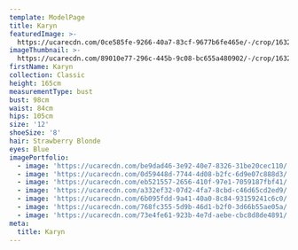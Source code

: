 ```yaml
---
template: ModelPage
title: Karyn
featuredImage: >-
  https://ucarecdn.com/0ce585fe-9266-40a7-83cf-9677b6fe465e/-/crop/1632x951/0,0/-/preview/
imageThumbnail: >-
  https://ucarecdn.com/89010e77-296c-445b-9c08-bc655a480902/-/crop/1632x1828/0,0/-/preview/
firstName: Karyn
collection: Classic
height: 165cm
measurementType: bust
bust: 98cm
waist: 84cm
hips: 105cm
size: '12'
shoeSize: '8'
hair: Strawberry Blonde
eyes: Blue
imagePortfolio:
  - image: 'https://ucarecdn.com/be9dad46-3e92-40e7-8326-31be20cec110/'
  - image: 'https://ucarecdn.com/0d59448d-7744-4d08-b2fc-6d9e07c888d3/'
  - image: 'https://ucarecdn.com/eb521557-2656-410f-97e1-7059187fbf41/'
  - image: 'https://ucarecdn.com/a332ef32-07d2-4fa7-8cbd-c46d65cd2ed9/'
  - image: 'https://ucarecdn.com/6b095fdd-9a41-40a0-8c84-93159241c6c0/'
  - image: 'https://ucarecdn.com/768fc355-5d9b-46d1-b2f0-3d66b55ae05a/'
  - image: 'https://ucarecdn.com/73e4fe61-923b-4e7d-aebe-cbc8d8de4891/'
meta:
  title: Karyn
---
```



